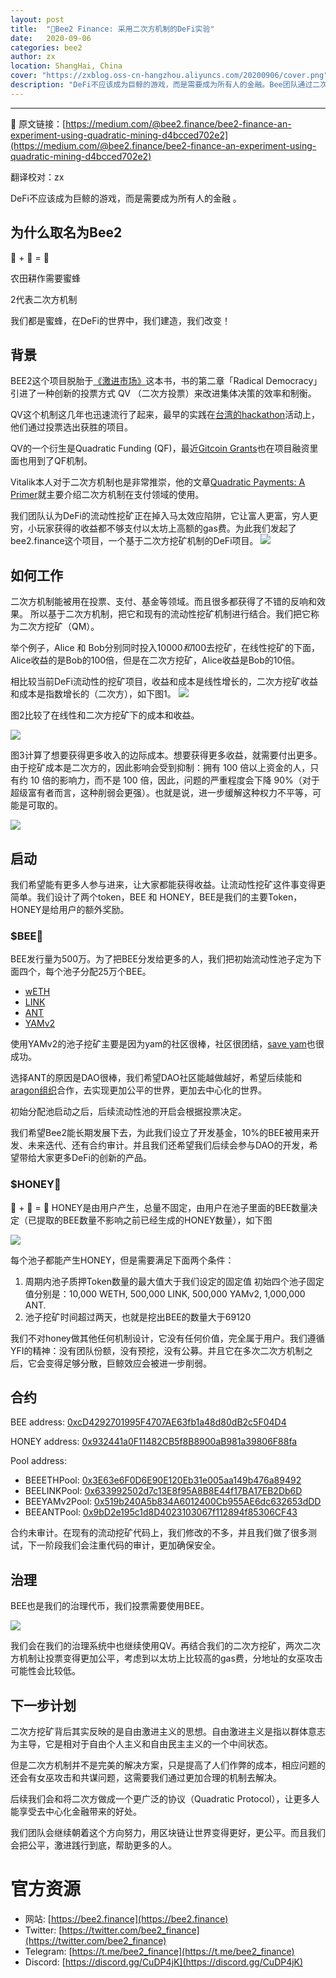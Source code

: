 ```yaml
---
layout: post
title:  "🐝Bee2 Finance: 采用二次方机制的DeFi实验"
date:   2020-09-06
categories: bee2
author: zx
location: ShangHai, China
cover: "https://zxblog.oss-cn-hangzhou.aliyuncs.com/20200906/cover.png"
description: "DeFi不应该成为巨鲸的游戏，而是需要成为所有人的金融。Bee团队通过二次方机制来实现这一点。"
---
```

---
🔗 原文链接：[https://medium.com/@bee2.finance/bee2-finance-an-experiment-using-quadratic-mining-d4bcced702e2](https://medium.com/@bee2.finance/bee2-finance-an-experiment-using-quadratic-mining-d4bcced702e2)

翻译校对：zx

DeFi不应该成为巨鲸的游戏，而是需要成为所有人的金融 。

## 为什么取名为Bee2
🌷 + 🐝 = 🍠

农田耕作需要蜜蜂

2代表二次方机制

我们都是蜜蜂，在DeFi的世界中，我们建造，我们改变！

## 背景
BEE2这个项目脱胎于[《激进市场》](http://radicalmarkets.com/)这本书，书的第二章「Radical Democracy」引进了一种创新的投票方式 QV （二次方投票）来改进集体决策的效率和制衡。

QV这个机制这几年也迅速流行了起来，最早的实践在[台湾的hackathon](https://presidential-hackathon.taiwan.gov.tw/en/)活动上，他们通过投票选出获胜的项目。

QV的一个衍生是Quadratic Funding (QF)，最近[Gitcoin Grants](https://gitcoin.co/grants/)也在项目融资里面也用到了QF机制。

Vitalik本人对于二次方机制也是非常推崇，他的文章[Quadratic Payments: A Primer](https://vitalik.ca/general/2019/12/07/quadratic.html)就主要介绍二次方机制在支付领域的使用。

我们团队认为DeFi的流动性挖矿正在掉入马太效应陷阱，它让富人更富，穷人更穷，小玩家获得的收益都不够支付以太坊上高额的gas费。为此我们发起了bee2.finance这个项目，一个基于二次方挖矿机制的DeFi项目。
![](https://zxblog.oss-cn-hangzhou.aliyuncs.com/20200906/2.png)

## 如何工作
二次方机制能被用在投票、支付、基金等领域。而且很多都获得了不错的反响和效果。
所以基于二次方机制，把它和现有的流动性挖矿机制进行结合。我们把它称为二次方挖矿（QM）。

举个例子，Alice 和 Bob分别同时投入$10000和$100去挖矿，在线性挖矿的下面，Alice收益的是Bob的100倍，但是在二次方挖矿，Alice收益是Bob的10倍。

相比较当前DeFi流动性的挖矿项目，收益和成本是线性增长的，二次方挖矿收益和成本是指数增长的（二次方），如下图1。
![](https://zxblog.oss-cn-hangzhou.aliyuncs.com/20200906/3.png)


图2比较了在线性和二次方挖矿下的成本和收益。

![](https://zxblog.oss-cn-hangzhou.aliyuncs.com/20200906/4.png)

图3计算了想要获得更多收入的边际成本。想要获得更多收益，就需要付出更多。由于挖矿成本是二次方的，因此影响会受到抑制：拥有 100 倍以上资金的人，只有约 10 倍的影响力，而不是 100 倍，因此，问题的严重程度会下降 90%（对于超级富有者而言，这种削弱会更强）。也就是说，进一步缓解这种权力不平等，可能是可取的。


![](https://zxblog.oss-cn-hangzhou.aliyuncs.com/20200906/5.png)

## 启动
我们希望能有更多人参与进来，让大家都能获得收益。让流动性挖矿这件事变得更简单。我们设计了两个token，BEE 和 HONEY，BEE是我们的主要Token，HONEY是给用户的额外奖励。

### $BEE🐝
BEE发行量为500万。为了把BEE分发给更多的人，我们把初始流动性池子定为下面四个，每个池子分配25万个BEE。

- [wETH](https://etherscan.io/token/0xc02aaa39b223fe8d0a0e5c4f27ead9083c756cc2)
- [LINK](https://etherscan.io/token/0x514910771af9ca656af840dff83e8264ecf986ca)
- [ANT](https://etherscan.io/token/0x960b236A07cf122663c4303350609A66A7B288C0)
- [YAMv2](https://etherscan.io/token/0xaba8cac6866b83ae4eec97dd07ed254282f6ad8a)

使用YAMv2的池子挖矿主要是因为yam的社区很棒，社区很团结，[save yam](https://medium.com/@yamfinance/save-yam-245598d81cec)也很成功。

选择ANT的原因是DAO很棒，我们希望DAO社区能越做越好，希望后续能和[aragon组织](https://aragon.org/)合作，去实现更加公平的世界，更加去中心化的世界。

初始分配池启动之后，后续流动性池的开启会根据投票决定。

我们希望Bee2能长期发展下去，为此我们设立了开发基金，10%的BEE被用来开发、未来迭代、还有合约审计。并且我们还希望我们后续会参与DAO的开发，希望带给大家更多DeFi的创新的产品。

### $HONEY🍯 
🐝  + 🍠 = 🍯 
HONEY是由用户产生，总量不固定，由用户在池子里面的BEE数量决定（已提取的BEE数量不影响之前已经生成的HONEY数量），如下图

![](https://zxblog.oss-cn-hangzhou.aliyuncs.com/20200906/6.png)

每个池子都能产生HONEY，但是需要满足下面两个条件：

1. 周期内池子质押Token数量的最大值大于我们设定的固定值
初始四个池子固定值分别是：10,000 WETH, 500,000 LINK, 500,000 YAMv2, 1,000,000 ANT.
2. 池子挖矿时间超过两天，也就是挖出BEE的数量大于69120

我们不对honey做其他任何机制设计，它没有任何价值，完全属于用户。我们遵循YFI的精神：没有团队份额，没有预挖，没有公募。并且它在多次二次方机制之后，它会变得足够分散，巨鲸效应会被进一步削弱。


## 合约
BEE address: [0xcD4292701995F4707AE63fb1a48d80dB2c5F04D4](https://etherscan.io/token/0xcd4292701995f4707ae63fb1a48d80db2c5f04d4)

HONEY address: [0x932441a0F11482CB5f8B8900aB981a39806F88fa](https://etherscan.io/token/0x932441a0F11482CB5f8B8900aB981a39806F88fa)

Pool address:
- BEEETHPool: [0x3E63e6F0D6E90E120Eb31e005aa149b476a89492](https://etherscan.io/address/0x3e63e6f0d6e90e120eb31e005aa149b476a89492)
- BEELINKPool: [0x633992502d7c13E8f95A8B8E44f17BA17EB2Db6D](https://etherscan.io/address/0x633992502d7c13E8f95A8B8E44f17BA17EB2Db6D)
- BEEYAMv2Pool: [0x519b240A5b834A6012400Cb955AE6dc632653dDD](https://etherscan.io/address/0x519b240A5b834A6012400Cb955AE6dc632653dDD)
- BEEANTPool: [0x9bD2e195c1d8D4023103067f112894f85306CF43](https://etherscan.io/address/0x9bD2e195c1d8D4023103067f112894f85306CF43)

合约未审计。在现有的流动挖矿代码上，我们修改的不多，并且我们做了很多测试，下一阶段我们会注重代码的审计，更加确保安全。

## 治理
BEE也是我们的治理代币，我们投票需要使用BEE。

![](https://zxblog.oss-cn-hangzhou.aliyuncs.com/20200906/7.png)

我们会在我们的治理系统中也继续使用QV。再结合我们的二次方挖矿，两次二次方机制让投票变得更加公平，考虑到以太坊上比较高的gas费，分地址的女巫攻击可能性会比较低。

## 下一步计划
二次方挖矿背后其实反映的是自由激进主义的思想。自由激进主义是指以群体意志为主导，它是相对于自由个人主义和自由民主主义的一个中间状态。

但是二次方机制并不是完美的解决方案，只是提高了人们作弊的成本，相应问题的还会有女巫攻击和共谋问题，这需要我们通过更加合理的机制去解决。

后续我们会和将二次方做成一个更广泛的协议（Quadratic Protocol），让更多人能享受去中心化金融带来的好处。

我们团队会继续朝着这个方向努力，用区块链让世界变得更好，更公平。而且我们会把公平，激进践行到底，帮助更多的人。

# 官方资源
- 网站: [https://bee2.finance](https://bee2.finance)
- Twitter: [https://twitter.com/bee2_finance](https://twitter.com/bee2_finance)
- Telegram: [https://t.me/bee2_finance](https://t.me/bee2_finance)
- Discord: [https://discord.gg/CuDP4jK](https://discord.gg/CuDP4jK)